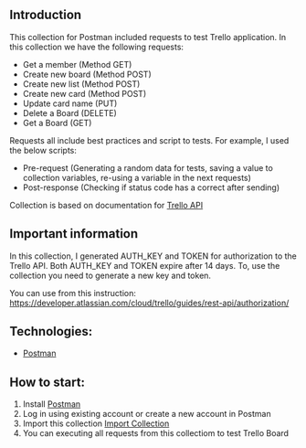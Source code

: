 ## Introduction
This collection for Postman included requests to test Trello application.
In this collection we have the following requests: 
- Get a member (Method GET)
- Create new board (Method POST)
- Create new list (Method POST)
- Create new card (Method POST)
- Update card name (PUT)
- Delete a Board (DELETE)
- Get a Board (GET)

Requests all include best practices and script to tests. For example, I used the below scripts: 

- Pre-request (Generating a random data for tests, saving a value to collection variables, re-using a variable in the next requests)
- Post-response (Checking if status code has a correct after sending)

Collection is based on documentation for [Trello API](https://developer.atlassian.com/cloud/trello/rest/api-group-actions/#api-group-actions)

## Important information 
In this collection, I generated AUTH_KEY and TOKEN for authorization to the Trello API. 
Both AUTH_KEY and TOKEN expire after 14 days. To, use the collection you need to generate a new key and token.

You can use from this instruction: https://developer.atlassian.com/cloud/trello/guides/rest-api/authorization/


## Technologies:
- [Postman](https://www.postman.com/downloads/)


## How to start:
1. Install [Postman](https://www.postman.com/downloads/)
2. Log in using existing account or create a new account in Postman
3. Import this collection [Import Collection](https://learning.postman.com/docs/getting-started/importing-and-exporting/importing-data/)
4. You can executing all requests from this collectiom to test Trello Board


